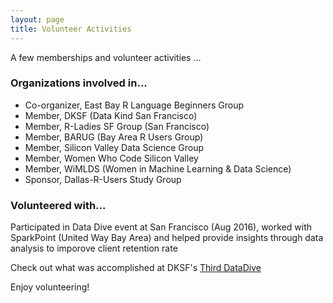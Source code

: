 ```yaml
---
layout: page
title: Volunteer Activities
---
```


<p class="message">
  A few memberships and volunteer activities ...
</p>


### <strong>Organizations involved in...</strong>

* Co-organizer, East Bay R Language Beginners Group
* Member, DKSF (Data Kind San Francisco)
* Member, R-Ladies SF Group (San Francisco)
* Member, BARUG (Bay Area R Users Group)
* Member, Silicon Valley Data Science Group
* Member, Women Who Code Silicon Valley 
* Member, WiMLDS (Women in Machine Learning & Data Science)
* Sponsor, Dallas-R-Users Study Group


### <strong>Volunteered with...</strong>
 
Participated in Data Dive event at San Francisco (Aug 2016), worked with SparkPoint (United Way Bay Area) and helped provide insights through data analysis to imporove client retention rate

Check out what was accomplished at DKSF's [Third DataDive](http://www.datakind.org/blog/datakind-san-franciscos-third-datadive)

Enjoy volunteering!

